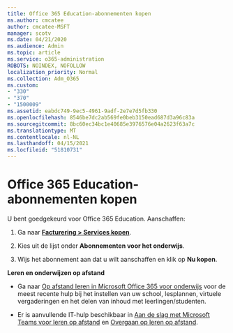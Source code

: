 ```yaml
---
title: Office 365 Education-abonnementen kopen
ms.author: cmcatee
author: cmcatee-MSFT
manager: scotv
ms.date: 04/21/2020
ms.audience: Admin
ms.topic: article
ms.service: o365-administration
ROBOTS: NOINDEX, NOFOLLOW
localization_priority: Normal
ms.collection: Adm_O365
ms.custom:
- "330"
- "370"
- "1500009"
ms.assetid: eabdc749-9ec5-4961-9adf-2e7e7d5fb330
ms.openlocfilehash: 8546be7dc2ab569fe0beb3150ead687d3a96c83a
ms.sourcegitcommit: 8bc60ec34bc1e40685e3976576e04a2623f63a7c
ms.translationtype: MT
ms.contentlocale: nl-NL
ms.lasthandoff: 04/15/2021
ms.locfileid: "51810731"
---
```

# <a name="how-to-purchase-office-365-education-plans"></a>Office 365 Education-abonnementen kopen

U bent goedgekeurd voor Office 365 Education.  Aanschaffen:

1. Ga naar **[Facturering > Services kopen](https://portal.office.com/AdminPortal/Home#/catalog)**.

2. Kies uit de lijst onder **Abonnementen voor het onderwijs**.

3. Wijs het abonnement aan dat u wilt aanschaffen en klik op **Nu kopen**.

**Leren en onderwijzen op afstand**

- Ga naar [Op afstand leren in Microsoft Office 365 voor onderwijs](https://support.office.com/article/remote-teaching-and-learning-in-office-365-education-f651ccae-7b65-478b-8366-51bb884025c4) voor de meest recente hulp bij het instellen van uw school, lesplannen, virtuele vergaderingen en het delen van inhoud met leerlingen/studenten.

- Er is aanvullende IT-hulp beschikbaar in [Aan de slag met Microsoft Teams voor leren op afstand](https://docs.microsoft.com/MicrosoftTeams/remote-learning-edu) en [Overgaan op leren op afstand](https://www.microsoft.com/education/remote-learning).
